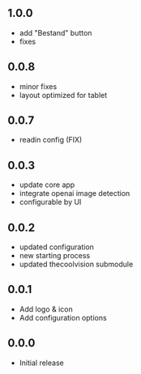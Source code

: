 <!-- https://developers.home-assistant.io/docs/add-ons/presentation#keeping-a-changelog -->


## 1.0.0
- add "Bestand" button
- fixes

## 0.0.8
- minor fixes
- layout optimized for tablet

## 0.0.7
- readin config (FIX)
## 0.0.3
 - update core app
 - integrate openai image detection
 - configurable by UI

## 0.0.2

 - updated configuration
 - new starting process
 - updated thecoolvision submodule

## 0.0.1

- Add logo & icon
- Add configuration options

## 0.0.0

- Initial release
